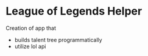 # League of Legends Helper

Creation of app that 
* builds talent tree programmatically
* utilize lol api